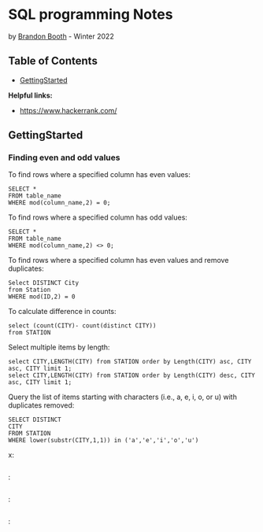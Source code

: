 # SQL programming Notes
by [Brandon Booth](https://brandon-booth.com/) - Winter 2022


## Table of Contents
- [GettingStarted](#GettingStarted)


**Helpful links:**
- https://www.hackerrank.com/


## GettingStarted

### Finding even and odd values
To find rows where a specified column has even values:
```
SELECT * 
FROM table_name 
WHERE mod(column_name,2) = 0;
```

To find rows where a specified column has odd values:
```
SELECT * 
FROM table_name 
WHERE mod(column_name,2) <> 0;
```

To find rows where a specified column has even values and remove duplicates:
```
Select DISTINCT City
from Station
WHERE mod(ID,2) = 0
```

To calculate difference in counts:
```
select (count(CITY)- count(distinct CITY)) 
from STATION
```

Select multiple items by length:
```
select CITY,LENGTH(CITY) from STATION order by Length(CITY) asc, CITY asc, CITY limit 1; 
select CITY,LENGTH(CITY) from STATION order by Length(CITY) desc, CITY asc, CITY limit 1; 
```

Query the list of items starting with characters (i.e., a, e, i, o, or u) with duplicates removed:
```
SELECT DISTINCT 
CITY 
FROM STATION 
WHERE lower(substr(CITY,1,1)) in ('a','e','i','o','u')
```


x:
```

```

:
```

```

:
```

```

:
```

```
